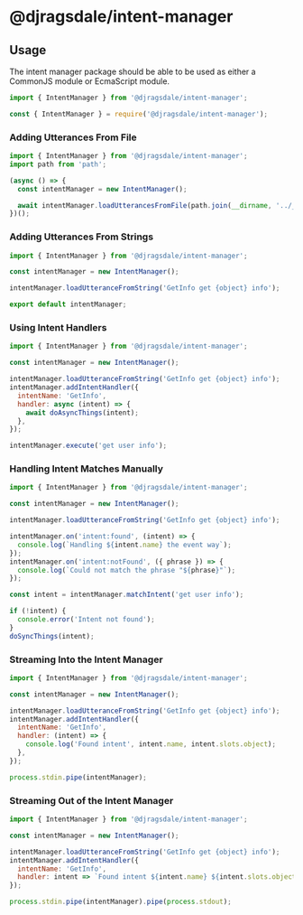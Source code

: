 # @djragsdale/intent-manager

## Usage

The intent manager package should be able to be used as either a CommonJS module or EcmaScript module.

```javascript
import { IntentManager } from '@djragsdale/intent-manager';
```

```javascript
const { IntentManager } = require('@djragsdale/intent-manager');
```

### Adding Utterances From File

```javascript
import { IntentManager } from '@djragsdale/intent-manager';
import path from 'path';

(async () => {
  const intentManager = new IntentManager();

  await intentManager.loadUtterancesFromFile(path.join(__dirname, '../__fixtures__/sampleUtterances.txt'));
})();
```

### Adding Utterances From Strings

```javascript
import { IntentManager } from '@djragsdale/intent-manager';

const intentManager = new IntentManager();

intentManager.loadUtteranceFromString('GetInfo get {object} info');

export default intentManager;
```

### Using Intent Handlers

```javascript
import { IntentManager } from '@djragsdale/intent-manager';

const intentManager = new IntentManager();

intentManager.loadUtteranceFromString('GetInfo get {object} info');
intentManager.addIntentHandler({
  intentName: 'GetInfo',
  handler: async (intent) => {
    await doAsyncThings(intent);
  },
});

intentManager.execute('get user info');
```

### Handling Intent Matches Manually

```javascript
import { IntentManager } from '@djragsdale/intent-manager';

const intentManager = new IntentManager();

intentManager.loadUtteranceFromString('GetInfo get {object} info');

intentManager.on('intent:found', (intent) => {
  console.log(`Handling ${intent.name} the event way`);
});
intentManager.on('intent:notFound', ({ phrase }) => {
  console.log(`Could not match the phrase "${phrase}"`);
});

const intent = intentManager.matchIntent('get user info');

if (!intent) {
  console.error('Intent not found');
}
doSyncThings(intent);
```

### Streaming Into the Intent Manager

```javascript
import { IntentManager } from '@djragsdale/intent-manager';

const intentManager = new IntentManager();

intentManager.loadUtteranceFromString('GetInfo get {object} info');
intentManager.addIntentHandler({
  intentName: 'GetInfo',
  handler: (intent) => {
    console.log('Found intent', intent.name, intent.slots.object);
  },
});

process.stdin.pipe(intentManager);
```

### Streaming Out of the Intent Manager

```javascript
import { IntentManager } from '@djragsdale/intent-manager';

const intentManager = new IntentManager();

intentManager.loadUtteranceFromString('GetInfo get {object} info');
intentManager.addIntentHandler({
  intentName: 'GetInfo',
  handler: intent => `Found intent ${intent.name} ${intent.slots.object}\n`,
});

process.stdin.pipe(intentManager).pipe(process.stdout);
```
